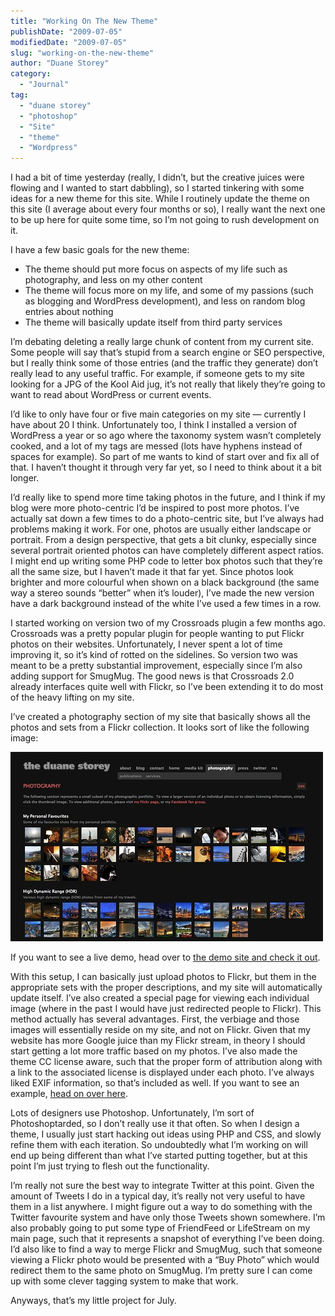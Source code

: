 ```yaml
---
title: "Working On The New Theme"
publishDate: "2009-07-05"
modifiedDate: "2009-07-05"
slug: "working-on-the-new-theme"
author: "Duane Storey"
category:
  - "Journal"
tag:
  - "duane storey"
  - "photoshop"
  - "Site"
  - "theme"
  - "Wordpress"
---
```


I had a bit of time yesterday (really, I didn’t, but the creative juices were flowing and I wanted to start dabbling), so I started tinkering with some ideas for a new theme for this site. While I routinely update the theme on this site (I average about every four months or so), I really want the next one to be up here for quite some time, so I’m not going to rush development on it.

I have a few basic goals for the new theme:

- The theme should put more focus on aspects of my life such as photography, and less on my other content
- The theme will focus more on my life, and some of my passions (such as blogging and WordPress development), and less on random blog entries about nothing
- The theme will basically update itself from third party services

I’m debating deleting a really large chunk of content from my current site. Some people will say that’s stupid from a search engine or SEO perspective, but I really think some of those entries (and the traffic they generate) don’t really lead to any useful traffic. For example, if someone gets to my site looking for a JPG of the Kool Aid jug, it’s not really that likely they’re going to want to read about WordPress or current events.

I’d like to only have four or five main categories on my site — currently I have about 20 I think. Unfortunately too, I think I installed a version of WordPress a year or so ago where the taxonomy system wasn’t completely cooked, and a lot of my tags are messed (lots have hyphens instead of spaces for example). So part of me wants to kind of start over and fix all of that. I haven’t thought it through very far yet, so I need to think about it a bit longer.

I’d really like to spend more time taking photos in the future, and I think if my blog were more photo-centric I’d be inspired to post more photos. I’ve actually sat down a few times to do a photo-centric site, but I’ve always had problems making it work. For one, photos are usually either landscape or portrait. From a design perspective, that gets a bit clunky, especially since several portrait oriented photos can have completely different aspect ratios. I might end up writing some PHP code to letter box photos such that they’re all the same size, but I haven’t made it that far yet. Since photos look brighter and more colourful when shown on a black background (the same way a stereo sounds “better” when it’s louder), I’ve made the new version have a dark background instead of the white I’ve used a few times in a row.

I started working on version two of my Crossroads plugin a few months ago. Crossroads was a pretty popular plugin for people wanting to put Flickr photos on their websites. Unfortunately, I never spent a lot of time improving it, so it’s kind of rotted on the sidelines. So version two was meant to be a pretty substantial improvement, especially since I’m also adding support for SmugMug. The good news is that Crossroads 2.0 already interfaces quite well with Flickr, so I’ve been extending it to do most of the heavy lifting on my site.

I’ve created a photography section of my site that basically shows all the photos and sets from a Flickr collection. It looks sort of like the following image:

![](_images/working-on-the-new-theme-1.jpg)

If you want to see a live demo, head over to [the demo site and check it out](http://beta.duanestorey.com/photography).

With this setup, I can basically just upload photos to Flickr, but them in the appropriate sets with the proper descriptions, and my site will automatically update itself. I’ve also created a special page for viewing each individual image (where in the past I would have just redirected people to Flickr). This method actually has several advantages. First, the verbiage and those images will essentially reside on my site, and not on Flickr. Given that my website has more Google juice than my Flickr stream, in theory I should start getting a lot more traffic based on my photos. I’ve also made the theme CC license aware, such that the proper form of attribution along with a link to the associated license is displayed under each photo. I’ve always liked EXIF information, so that’s included as well. If you want to see an example, [head on over here](http://beta.duanestorey.com/photography/?photo_id=394791942).

Lots of designers use Photoshop. Unfortunately, I’m sort of Photoshoptarded, so I don’t really use it that often. So when I design a theme, I usually just start hacking out ideas using PHP and CSS, and slowly refine them with each iteration. So undoubtedly what I’m working on will end up being different than what I’ve started putting together, but at this point I’m just trying to flesh out the functionality.

I’m really not sure the best way to integrate Twitter at this point. Given the amount of Tweets I do in a typical day, it’s really not very useful to have them in a list anywhere. I might figure out a way to do something with the Twitter favourite system and have only those Tweets shown somewhere. I’m also probably going to put some type of FriendFeed or LifeStream on my main page, such that it represents a snapshot of everything I’ve been doing. I’d also like to find a way to merge Flickr and SmugMug, such that someone viewing a Flickr photo would be presented with a “Buy Photo” which would redirect them to the same photo on SmugMug. I’m pretty sure I can come up with some clever tagging system to make that work.

Anyways, that’s my little project for July.